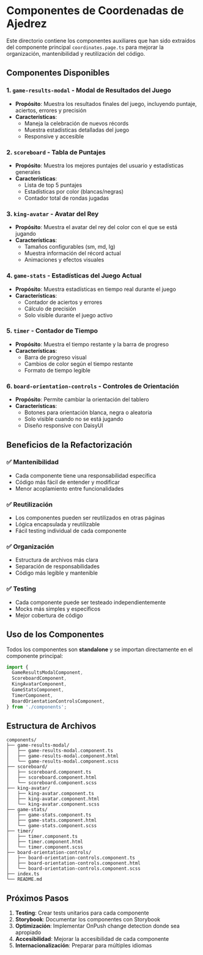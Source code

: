 # Componentes de Coordenadas de Ajedrez

Este directorio contiene los componentes auxiliares que han sido extraídos del componente principal `coordinates.page.ts` para mejorar la organización, mantenibilidad y reutilización del código.

## Componentes Disponibles

### 1. `game-results-modal` - Modal de Resultados del Juego
- **Propósito**: Muestra los resultados finales del juego, incluyendo puntaje, aciertos, errores y precisión
- **Características**: 
  - Maneja la celebración de nuevos récords
  - Muestra estadísticas detalladas del juego
  - Responsive y accesible

### 2. `scoreboard` - Tabla de Puntajes
- **Propósito**: Muestra los mejores puntajes del usuario y estadísticas generales
- **Características**:
  - Lista de top 5 puntajes
  - Estadísticas por color (blancas/negras)
  - Contador total de rondas jugadas

### 3. `king-avatar` - Avatar del Rey
- **Propósito**: Muestra el avatar del rey del color con el que se está jugando
- **Características**:
  - Tamaños configurables (sm, md, lg)
  - Muestra información del récord actual
  - Animaciones y efectos visuales

### 4. `game-stats` - Estadísticas del Juego Actual
- **Propósito**: Muestra estadísticas en tiempo real durante el juego
- **Características**:
  - Contador de aciertos y errores
  - Cálculo de precisión
  - Solo visible durante el juego activo

### 5. `timer` - Contador de Tiempo
- **Propósito**: Muestra el tiempo restante y la barra de progreso
- **Características**:
  - Barra de progreso visual
  - Cambios de color según el tiempo restante
  - Formato de tiempo legible

### 6. `board-orientation-controls` - Controles de Orientación
- **Propósito**: Permite cambiar la orientación del tablero
- **Características**:
  - Botones para orientación blanca, negra o aleatoria
  - Solo visible cuando no se está jugando
  - Diseño responsive con DaisyUI

## Beneficios de la Refactorización

### ✅ **Mantenibilidad**
- Cada componente tiene una responsabilidad específica
- Código más fácil de entender y modificar
- Menor acoplamiento entre funcionalidades

### ✅ **Reutilización**
- Los componentes pueden ser reutilizados en otras páginas
- Lógica encapsulada y reutilizable
- Fácil testing individual de cada componente

### ✅ **Organización**
- Estructura de archivos más clara
- Separación de responsabilidades
- Código más legible y mantenible

### ✅ **Testing**
- Cada componente puede ser testeado independientemente
- Mocks más simples y específicos
- Mejor cobertura de código

## Uso de los Componentes

Todos los componentes son **standalone** y se importan directamente en el componente principal:

```typescript
import {
  GameResultsModalComponent,
  ScoreboardComponent,
  KingAvatarComponent,
  GameStatsComponent,
  TimerComponent,
  BoardOrientationControlsComponent,
} from './components';
```

## Estructura de Archivos

```
components/
├── game-results-modal/
│   ├── game-results-modal.component.ts
│   ├── game-results-modal.component.html
│   └── game-results-modal.component.scss
├── scoreboard/
│   ├── scoreboard.component.ts
│   ├── scoreboard.component.html
│   └── scoreboard.component.scss
├── king-avatar/
│   ├── king-avatar.component.ts
│   ├── king-avatar.component.html
│   └── king-avatar.component.scss
├── game-stats/
│   ├── game-stats.component.ts
│   ├── game-stats.component.html
│   └── game-stats.component.scss
├── timer/
│   ├── timer.component.ts
│   ├── timer.component.html
│   └── timer.component.scss
├── board-orientation-controls/
│   ├── board-orientation-controls.component.ts
│   ├── board-orientation-controls.component.html
│   └── board-orientation-controls.component.scss
├── index.ts
└── README.md
```

## Próximos Pasos

1. **Testing**: Crear tests unitarios para cada componente
2. **Storybook**: Documentar los componentes con Storybook
3. **Optimización**: Implementar OnPush change detection donde sea apropiado
4. **Accesibilidad**: Mejorar la accesibilidad de cada componente
5. **Internacionalización**: Preparar para múltiples idiomas

